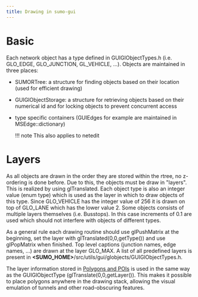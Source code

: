 ```yaml
---
title: Drawing in sumo-gui
---
```


# Basic

Each network object has a type defined in GUIGlObjectTypes.h (i.e.
GLO_EDGE, GLO_JUNCTION, GL_VEHICLE, ...). Objects are maintained in
three places:

- SUMORTree: a structure for finding objects based on their location
  (used for efficient drawing)
- GUIGlObjectStorage: a structure for retrieving objects based on
  their numerical id and for locking objects to prevent concurrent
  access
- type specific containers (GUIEdges for example are maintained in
  MSEdge::dictionary)

  !!! note
      This also applies to netedit

# Layers

As all objects are drawn in the order they are stored within the rtree,
no z-ordering is done before. Due to this, the objects must be draw in
"layers". This is realized by using glTranslated. Each object type is
also an integer value (enum type) which is used as the layer in which to
draw objects of this type. Since GLO_VEHICLE has the integer value of
256 it is drawn on top of GLO_LANE which has the lower value 2. Some
objects consists of multiple layers themselves (i.e. Busstops). In this
case increments of 0.1 are used which should not interfere with objects
of different types.

As a general rule each drawing routine should use glPushMatrix at the
beginning, set the layer with glTranslated(0,0,getType()) and use
glPopMatrix when finished. Top level captions (junction names, edge
names, ...) are drawn at the layer GLO_MAX. A list of all predefined
layers is present in
**<SUMO_HOME\>**/src/utils/gui/globjects/GUIGlObjectTypes.h.

The layer information stored in [Polygons and
POIs](../../Simulation/Shapes.md) is used in the same way as the
GUIGlObjectType (glTranslate(0,0,getLayer()). This makes it possible to
place polygons anywhere in the drawing stack, allowing the visual
emulation of tunnels and other road-obscuring features.
